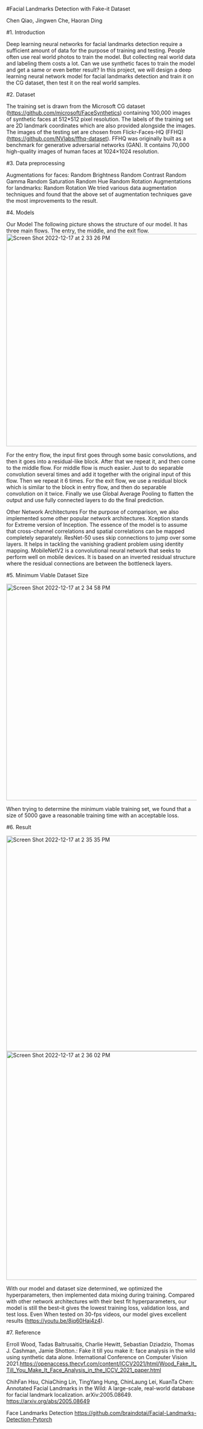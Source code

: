 #Facial Landmarks Detection with Fake-it Dataset

Chen Qiao, Jingwen Che, Haoran Ding

#1. Introduction

Deep learning neural networks for facial landmarks detection require a sufficient amount of data for the purpose of training and testing. 
People often use real world photos to train the model. But collecting real world data and labeling them costs a lot. 
Can we use synthetic faces to train the model and get a same or even better result? 
In this project, we will design a deep learning neural network model for facial landmarks detection and train it on the CG dataset, then test it on the real world samples.

#2. Dataset
                                    
The training set is drawn from the Microsoft CG dataset (https://github.com/microsoft/FaceSynthetics) containing 100,000 images of synthetic faces at 512*512 pixel resolution. The labels of the training set are 2D landmark coordinates which are also provided alongside the images. The images of the testing set are chosen from Flickr-Faces-HQ (FFHQ) (https://github.com/NVlabs/ffhq-dataset).  FFHQ was originally built as a benchmark  for generative adversarial networks (GAN). It contains 70,000 high-quality images of human faces at 1024×1024 resolution. 

#3. Data preprocessing

Augmentations for faces:
Random Brightness
Random Contrast
Random Gamma
Random Saturation
Random Hue
Random Rotation
Augmentations for landmarks:
Random Rotation
We tried various data augmentation techniques and found that the above set of augmentation techniques gave the most improvements to the result.

#4. Models

Our Model
The following picture shows the structure of our model. It has three main flows. The entry, the middle, and the exit flow.
<img width="560" alt="Screen Shot 2022-12-17 at 2 33 26 PM" src="https://user-images.githubusercontent.com/65835990/208268332-832b2218-47ec-461c-92da-b0400f5c12aa.png">

For the entry flow, the input first goes through some basic convolutions, and then it goes into a residual-like block. After that we repeat it, and then come to the middle flow. For middle flow is much easier. Just to do separable convolution several times and add it together with the original input of this flow. Then we repeat it 6 times. For the exit flow, we use a residual block which is similar to the block in entry flow, and then do separable convolution on it twice. Finally we use Global Average Pooling to flatten the output and use fully connected layers to do the final prediction.

Other Network Architectures
For the purpose of comparison, we also implemented some other popular network architectures.
Xception stands for Extreme version of Inception. The essence of the model is to assume that cross-channel correlations and spatial correlations can be mapped completely separately.
ResNet-50 uses skip connections  to jump over some layers. It helps in tackling the vanishing gradient problem using identity mapping.
MobileNetV2 is a convolutional neural network that seeks to perform well on mobile devices. It is based on an inverted residual structure where the residual connections are between the bottleneck layers.

#5. Minimum Viable Dataset Size

<img width="571" alt="Screen Shot 2022-12-17 at 2 34 58 PM" src="https://user-images.githubusercontent.com/65835990/208268368-73406045-d512-4601-a952-d567e60dcc29.png">

When trying to determine the minimum viable training set, we found that a size of 5000 gave a reasonable training time with an acceptable loss.

#6. Result

<img width="568" alt="Screen Shot 2022-12-17 at 2 35 35 PM" src="https://user-images.githubusercontent.com/65835990/208268384-be6e9c08-9c83-4306-8665-0e3b71806113.png">

<img width="603" alt="Screen Shot 2022-12-17 at 2 36 02 PM" src="https://user-images.githubusercontent.com/65835990/208268405-302757d3-d75e-4b90-bf50-be4923de9ff2.png">

With our model and dataset size determined, we optimized the hyperparameters, then implemented data mixing during training. Compared with other network architectures with their best fit hyperparameters, our model is still the best–it  gives the lowest training loss, validation loss, and test loss. Even When tested on 30-fps videos, our model gives  excellent results (https://youtu.be/8jq60Haj4z4).

#7. Reference

Erroll Wood, Tadas Baltrusaitis, Charlie Hewitt, Sebastian Dziadzio, Thomas J. Cashman, Jamie Shotton.: Fake it till you make it: face analysis in the wild using synthetic data alone. International Conference on Computer Vision 2021.https://openaccess.thecvf.com/content/ICCV2021/html/Wood_Fake_It_Till_You_Make_It_Face_Analysis_in_the_ICCV_2021_paper.html

ChihFan Hsu, ChiaChing Lin, TingYang Hung, ChinLaung Lei, KuanTa Chen: Annotated Facial Landmarks in the Wild: A large-scale, real-world database for facial landmark localization. arXiv:2005.08649.
https://arxiv.org/abs/2005.08649

Face Landmarks Detection
https://github.com/braindotai/Facial-Landmarks-Detection-Pytorch
